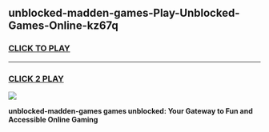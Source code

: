 
## unblocked-madden-games-Play-Unblocked-Games-Online-kz67q
<h3>
<a href="https://premium76.site?title=unblocked-madden-games&ref=24A">CLICK TO PLAY</a></h3>
<hr>

<h3>
<a href="https://premium76.site?title=unblocked-madden-games&ref=24A">CLICK 2 PLAY</a>
  
</h3>

<a href="https://premium76.site?title=unblocked-madden-games&ref=24A"><img src="https://clearcache.store/games.png"></a>


**unblocked-madden-games games unblocked: Your Gateway to Fun and Accessible Online Gaming**
